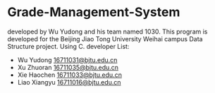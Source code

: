 # Grade-Management-System
developed by Wu Yudong and his team named 1030.
This program is developed for the Beijing Jiao Tong University Weihai campus Data Structure project.
Using C.
developer List:
* Wu Yudong		16711031@bjtu.edu.cn
* Xu Zhuoran		16711035@bjtu.edu.cn
* Xie Haochen		16711033@bjtu.edu.cn
* Liao Xiangyu	16711016@bjtu.edu.cn
